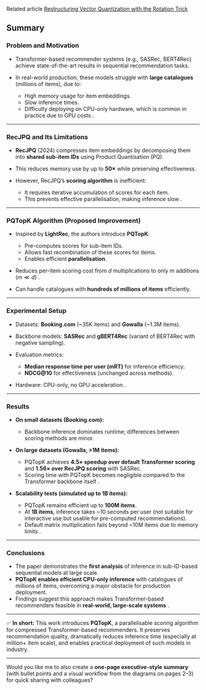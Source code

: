 
Related article [Restructuring Vector Quantization with the Rotation Trick](rotation_trick.md)

## Summary

### **Problem and Motivation**

* Transformer-based recommender systems (e.g., SASRec, BERT4Rec) achieve state-of-the-art results in sequential recommendation tasks.
* In real-world production, these models struggle with **large catalogues** (millions of items), due to:

  * High memory usage for item embeddings.
  * Slow inference times.
  * Difficulty deploying on CPU-only hardware, which is common in practice due to GPU costs .

---

### **RecJPQ and Its Limitations**

* **RecJPQ** (2024) compresses item embeddings by decomposing them into **shared sub-item IDs** using Product Quantisation (PQ).
* This reduces memory use by up to **50×** while preserving effectiveness.
* However, RecJPQ’s **scoring algorithm** is inefficient:

  * It requires iterative accumulation of scores for each item.
  * This prevents effective parallelisation, making inference slow .

---

### **PQTopK Algorithm (Proposed Improvement)**

* Inspired by **LightRec**, the authors introduce **PQTopK**:

  * Pre-computes scores for sub-item IDs.
  * Allows fast recombination of these scores for items.
  * Enables efficient **parallelisation**.
* Reduces per-item scoring cost from $d$ multiplications to only $m$ additions ($m \ll d$) .
* Can handle catalogues with **hundreds of millions of items** efficiently.

---

### **Experimental Setup**

* Datasets: **Booking.com** (\~35K items) and **Gowalla** (\~1.3M items).
* Backbone models: **SASRec** and **gBERT4Rec** (variant of BERT4Rec with negative sampling).
* Evaluation metrics:

  * **Median response time per user (mRT)** for inference efficiency.
  * **NDCG\@10** for effectiveness (unchanged across methods).
* Hardware: CPU-only, no GPU acceleration .

---

### **Results**

* **On small datasets (Booking.com):**

  * Backbone inference dominates runtime; differences between scoring methods are minor.
* **On large datasets (Gowalla, >1M items):**

  * PQTopK achieves **4.5× speedup over default Transformer scoring** and **1.56× over RecJPQ scoring** with SASRec.
  * Scoring time with PQTopK becomes negligible compared to the Transformer backbone itself .
* **Scalability tests (simulated up to 1B items):**

  * PQTopK remains efficient up to **100M items**.
  * At **1B items**, inference takes \~10 seconds per user (not suitable for interactive use but usable for pre-computed recommendations).
  * Default matrix multiplication fails beyond \~10M items due to memory limits .

---

### **Conclusions**

* The paper demonstrates the **first analysis** of inference in sub-ID-based sequential models at large scale.
* **PQTopK enables efficient CPU-only inference** with catalogues of millions of items, overcoming a major obstacle for production deployment.
* Findings suggest this approach makes Transformer-based recommenders feasible in **real-world, large-scale systems** .

---

✅ **In short:**
This work introduces **PQTopK**, a parallelisable scoring algorithm for compressed Transformer-based recommenders. It preserves recommendation quality, dramatically reduces inference time (especially at million+ item scale), and enables practical deployment of such models in industry.

---

Would you like me to also create a **one-page executive-style summary** (with bullet points and a visual workflow from the diagrams on pages 2–3) for quick sharing with colleagues?

